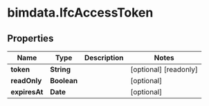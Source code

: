 # bimdata.IfcAccessToken

## Properties

Name | Type | Description | Notes
------------ | ------------- | ------------- | -------------
**token** | **String** |  | [optional] [readonly] 
**readOnly** | **Boolean** |  | [optional] 
**expiresAt** | **Date** |  | [optional] 



